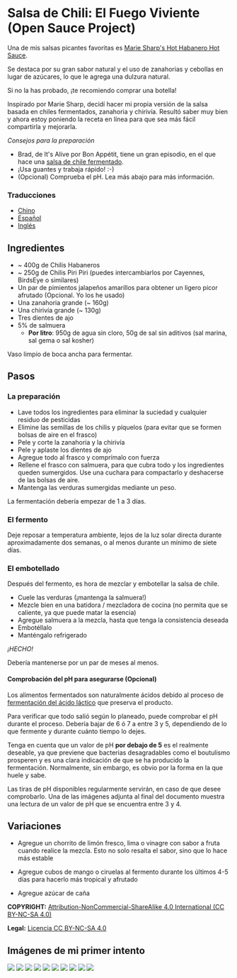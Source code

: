 # Salsa de Chili: El Fuego Viviente (Open Sauce Project)

Una de mis salsas picantes favoritas es [Marie Sharp's Hot Habanero Hot Sauce](http://www.sammcgees.com/habanero-hot-sauce/marie-sharps-hot-habanero-hot-sauce-10oz.html).

Se destaca por su gran sabor natural y el uso de zanahorias y cebollas en lugar de azúcares, lo que le agrega una dulzura natural.

Si no la has probado, ¡te recomiendo comprar una botella!

Inspirado por Marie Sharp, decidí hacer mi propia versión de la salsa basada en chiles fermentados, zanahoria y chirivía.
Resultó saber muy bien y ahora estoy poniendo la receta en línea para que sea más fácil compartirla y mejorarla.

*Consejos para la preparación*
- Brad, de It's Alive por Bon Appétit, tiene un gran episodio, en el que hace una [salsa de chile fermentado](https://www.youtube.com/watch?v=UGjCeAbWKPo).
- ¡Usa guantes y trabaja rápido! :-)
- (Opcional) Comprueba el pH. Lea más abajo para más información.

### Traducciones

- [Chino](README-CN.md)
- [Español](README-ES.md)
- [Inglés](README.md)

## Ingredientes

- ~ 400g de Chilis Habaneros
- ~ 250g de Chilis Piri Piri (puedes intercambiarlos por Cayennes, BirdsEye o similares)
- Un par de pimientos jalapeños amarillos para obtener un ligero picor afrutado (Opcional. Yo los he usado)
- Una zanahoria grande (~ 160g)
- Una chirivía grande (~ 130g)
- Tres dientes de ajo
- 5% de salmuera
  - __Por litro__: 950g de agua sin cloro, 50g de sal sin aditivos (sal marina, sal gema o sal kosher)

Vaso limpio de boca ancha para fermentar.

## Pasos

### La preparación

- Lave todos los ingredientes para eliminar la suciedad y cualquier residuo de pesticidas
- Elimine las semillas de los chilis y píquelos (para evitar que se formen bolsas de aire en el frasco)
- Pele y corte la zanahoria y la chirivía
- Pele y aplaste los dientes de ajo
- Agregue todo al frasco y comprímalo con fuerza
- Rellene el frasco con salmuera, para que cubra todo y los ingredientes queden sumergidos. Use una cuchara para compactarlo y deshacerse de las bolsas de aire.
- Mantenga las verduras sumergidas mediante un peso.

La fermentación debería empezar de 1 a 3 días.

### El fermento

Deje reposar a temperatura ambiente, lejos de la luz solar directa durante aproximadamente dos semanas, o al menos durante un mínimo de siete días.

### El embotellado

Después del fermento, es hora de mezclar y embotellar la salsa de chile.

- Cuele las verduras (¡mantenga la salmuera!)
- Mezcle bien en una batidora / mezcladora de cocina (no permita que se caliente, ya que puede matar la esencia)
- Agregue salmuera a la mezcla, hasta que tenga la consistencia deseada
- Embotéllalo
- Manténgalo refrigerado

*¡HECHO!*

Debería mantenerse por un par de meses al menos.

#### Comprobación del pH para asegurarse (Opcional)

Los alimentos fermentados son naturalmente ácidos debido al proceso de [fermentación del ácido láctico](https://en.wikipedia.org/wiki/Lactic_acid_fermentation) que preserva el producto.

Para verificar que todo salió según lo planeado, puede comprobar el pH durante el proceso. Debería bajar de 6 ó 7 a entre 3 y 5, dependiendo de lo que fermente y durante cuánto tiempo lo dejes.

Tenga en cuenta que un valor de pH **por debajo de 5** es el realmente deseable, ya que previene que bacterias desagradables como el boutulismo prosperen y es una clara indicación de que se ha producido la fermentación. Normalmente, sin embargo, es obvio por la forma en la que huele y sabe.

Las tiras de pH disponibles regularmente servirán, en caso de que desee comprobarlo. Una de las imágenes adjunta al final del documento muestra una lectura de un valor de pH que se encuentra entre 3 y 4.

## Variaciones

- Agregue un chorrito de limón fresco, lima o vinagre con sabor a fruta cuando realice la mezcla. Esto no solo resalta el sabor, sino que lo hace más estable

- Agregue cubos de mango o ciruelas al fermento durante los últimos 4-5 días para hacerlo más tropical y afrutado

- Agregue azúcar de caña



**COPYRIGHT:** [Attribution-NonCommercial-ShareAlike 4.0 International (CC BY-NC-SA 4.0)](https://creativecommons.org/licenses/by-nc-sa/4.0/)

**Legal:** [Licencia CC BY-NC-SA 4.0](https://creativecommons.org/licenses/by-nc-sa/4.0/legalcode)



## Imágenes de mi primer intento

![](/images/v1/20180714_121505.jpg?raw=true)
![](/images/v1/20180630_161027.jpg?raw=true)
![](/images/v1/20180630_170759.jpg?raw=true)
![](/images/v1/20180702_075317.jpg?raw=true)
![](/images/v1/20180714_114401.jpg?raw=true)
![](/images/v1/20180714_114706.jpg?raw=true)
![](/images/v1/20180714_115547.jpg?raw=true)
![](/images/v1/20180714_115701.jpg?raw=true)
![](/images/v1/20180714_120046.jpg?raw=true)
![](/images/v1/20180714_120432.jpg?raw=true)
